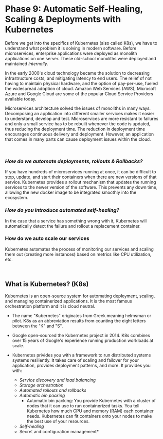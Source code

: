 # Phase 9: Automatic Self-Healing, Scaling & Deployments with Kubernetes
Before we get into the specifics of Kubernetes (also called K8s), we have to understand what problem it is solving in modern software.  Before microservices, enterprise applications were deployed as monolith applications on one server.  These old-school monoliths were deployed and maintained *internally*.

In the early 2000's cloud technology became the solution to decreasing infrastructure costs, and mitigating latency to end users.  The relief of not having to maintain physical hardware, and the option of pay-per-use, fueled the widespread adoption of cloud. Amazon Web Services (AWS), Microsoft Azure and Google Cloud are some of the popular Cloud Service Providers available today.

Microservices architecture solved the issues of monoliths in many ways.  Decomposing an application into different smaller services makes it easier to understand, develop and test.  Microservices are more resistant to failures and only a small service has to be rebuilt whenever the code is updated, thus reducing the deployment time. The reduction in deployment time encourages continuous delivery and deployment.  However, an application that comes in many parts can cause deployment issues within the cloud.

<br>

### *How do we automate deployments, rollouts & Rollbacks?*
If you have hundreds of microservices running at once, it can be difficult to stop, update, and start their containers when there are new versions of that service. Kubernetes provides a rollout mechanism that updates the running services to the newer version of the software.  This prevents any down time, allowing the new docker image to be integrated smoothly into the ecosystem.

### *How do you introduce automated self-healing?*
In the case that a service has something wrong with it, Kubernetes will automatically detect the failure and rollout a replacement container.

### How do we auto scale our services
Kubernetes automates the process of monitoring our services and scaling them out (creating more instances) based on metrics like CPU utilization, etc.

<br>

## What is Kubernetes? (K8s)
Kubernetes is an open-source system for automating deployment, scaling, and managing containerized applications.  It is the most famous orchestration platform and it is cloud neutral.

- The name "Kubernetes" originates from Greek meaning helmsman or pilot.  K8s as an abbreviation results from counting the eight letters between the "K" and "S".

- Google open-sourced the Kubernetes project in 2014. K8s combines over 15 years of Google's experience running production workloads at scale.

- Kubernetes privides you with a framework to run distributed systems systems resiliently. It takes care of scaling and failover for your application, provides deployment patterns, and more.  It provides you with:
    - *Service discovery and load balancing*
    - *Storage orchestration*
    - *Automated rollouts and rollbacks*
    - *Automatic bin packing*
      - Automatic bin packing: You provide Kubernetes with a cluster of nodes that it can use to run containerized tasks. You tell Kubernetes how much CPU and memory (RAM) each container needs. Kubernetes can fit containers onto your nodes to make the best use of your resources.
    - *Self-healing*
    - Secret and configuration management*
